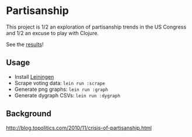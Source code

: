 # Partisanship

This project is 1/2 an exploration of partisanship trends in the
US Congress and 1/2 an excuse to play with Clojure.

See the [results](http://ashenfad.github.com/partisanship/)!

## Usage

- Install [Leiningen](https://github.com/technomancy/leiningen)
- Scrape voting data: `lein run :scrape`
- Generate png graphs: `lein run :graph`
- Generate dygraph CSVs: `lein run :dygraph`

## Background

http://blog.topolitics.com/2010/11/crisis-of-partisanship.html
